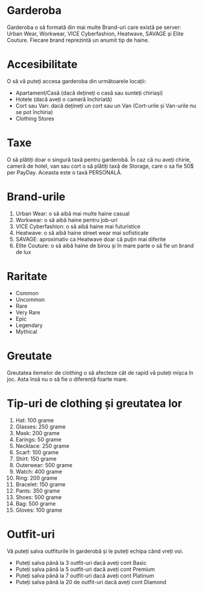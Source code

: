 # Garderoba

Garderoba o să formată din mai multe Brand-uri care există pe server: Urban Wear, Workwear, VICE Cyberfashion, Heatwave, SAVAGE și Elite Couture.
Fiecare brand reprezintă un anumit tip de haine.


# Accesibilitate

O să vă puteți accesa garderoba din următoarele locații:

- Apartament/Casă (dacă dețineți o casă sau sunteți chiriași)
- Hotele (dacă aveți o cameră închiriată)
- Cort sau Van: dacă dețineți un cort sau un Van (Cort-urile și Van-urile nu se pot închiria)
- Clothing Stores

# Taxe

O să plătiți doar o singură taxă pentru garderobă.
În caz că nu aveți chirie, cameră de hotel, van sau cort o să plătiți taxă de Storage, care o sa fie 50$ per PayDay.
Aceasta este o taxă PERSONALĂ.

# Brand-urile

1. Urban Wear: o să aibă mai multe haine casual
2. Workwear: o să aibă haine pentru job-uri
3. VICE Cyberfashion: o să aibă haine mai futuristice
4. Heatwave: o să aibă haine street wear mai sofisticate
5. SAVAGE: aproximativ ca Heatwave doar că puțin mai diferite
6. Elite Couture: o să aibă haine de birou și în mare parte o să fie un brand de lux

# Raritate

- Common
- Uncommon
- Rare
- Very Rare
- Epic
- Legendary
- Mythical

# Greutate
Greutatea itemelor de clothing o să afecteze cât de rapid vă puteți mișca în joc. Asta însă nu o să fie o diferență foarte mare.

# Tip-uri de clothing și greutatea lor

1. Hat: 100 grame
2. Glasses: 250 grame
3. Mask: 200 grame
4. Earings: 50 grame
5. Necklace: 250 grame
6. Scarf: 100 grame
7. Shirt: 150 grame
8. Outerwear: 500 grame
9. Watch: 400 grame
10. Ring: 200 grame
11. Bracelet: 150 grame
12. Pants: 350 grame
13. Shoes: 500 grame
14. Bag: 500 grame
15. Gloves: 100 grame

# Outfit-uri

Vă puteți salva outfiturile în garderobă și le puteți echipa când vreți voi. 

- Puteți salva până la 3 outfit-uri dacă aveți cont Basic
- Puteți salva până la 5 outfit-uri dacă aveți cont Premium
- Puteți salva până la 7 outfit-uri dacă aveți cont Platinum
- Puteți salva până la 20 de outfit-uri dacă aveți cont Diamond
